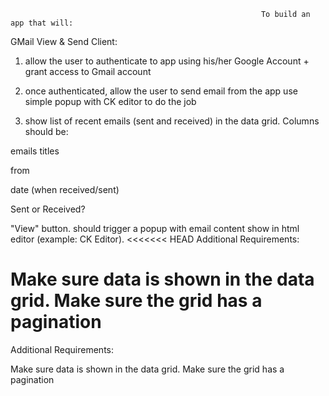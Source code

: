 
                                                            To build an app that will:

GMail View & Send Client:


1) allow the user to authenticate to app using his/her Google Account + grant access to Gmail account

2) once authenticated, allow the user to send email from the app use simple popup with CK editor to do the job

3) show list of recent emails (sent and received) in the data grid. Columns should be:

emails titles

from

date (when received/sent)

Sent or Received?

"View" button. should trigger a popup with email content show in html editor (example: CK Editor).
<<<<<<< HEAD
Additional Requirements:

Make sure data is shown in the data grid.
Make sure the grid has a pagination
=======


Additional Requirements:

Make sure data is shown in the data grid.
Make sure the grid has a pagination

